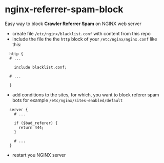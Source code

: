 # nginx-referrer-spam-block
Easy way to block **Crawler Referrer Spam** on NGINX web server

* create file `/etc/nginx/blacklist.conf` with content from this repo
* include the file the the `http` block of your `/etc/nginx/nginx.conf` like this:
```
  http {
  # ...

    include blacklist.conf;

  # ...

  }
```
* add conditions to the sites, for which, you want to block referer spam bots for example `/etc/nginx/sites-enabled/default`
```
  server {
    # ...

    if ($bad_referer) {
      return 444;
    }

    # ...
  }
```
* restart you NGINX server
